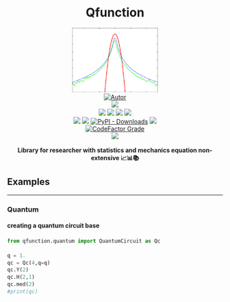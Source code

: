 
<h1 align='center'>Qfunction</h1>
<p align='center'>
<img height='150px' width='200px' src='https://raw.githubusercontent.com/gpftc/qfunction/main/img/q_logo.png' style='height:200; witdh:200'>
 <br/>
<a href="https://github.com/perseu912"><img title="Autor" src="https://img.shields.io/badge/Autor-reinan_br-blue.svg?style=for-the-badge&logo=github"></a>
<br/>
<a href='http://dgp.cnpq.br/dgp/espelhogrupo/0180330616769073'><img src='https://shields.io/badge/cnpq-grupo_de_fisica_computacional_ifsertao--pe-blueviolet?logo=appveyor&style=for-the-badge'></a>
<br/>
<label>
<!-- github dados -->
<a href='https://python.org'><img src='https://img.shields.io/github/pipenv/locked/python-version/gpftc/covid_br'></a>
<a href='#'><img src='https://img.shields.io/github/languages/code-size/gpftc/qfunction'></a>
<a href='#'><img src='https://img.shields.io/github/commit-activity/w/gpftc/qfunction'></a>
<a href='#'><img src='https://img.shields.io/github/last-commit/gpftc/qfunction'></a>
<br/>
<!-- sites de pacotes -->
<a href='https://pypi.org/project/qfunction/'><img src='https://img.shields.io/pypi/v/qfunction'></a>
<a href='#'><img src='https://img.shields.io/pypi/wheel/qfunction'></a>
<a href='#'><img alt="PyPI - Downloads" src="https://img.shields.io/pypi/dd/covidbr"></a>
<a href='#'><img src='https://img.shields.io/pypi/implementation/covidbr'></a>
<br/>
<!-- outros premios e analises -->
<a href='#'><img alt="CodeFactor Grade" src="https://img.shields.io/codefactor/grade/github/gpftc/covid_br?logo=codefactor">
</a>
<!-- redes sociais -->
<br/>
<a href='https://instagram.com/gpftc_ifsfertao/'><img src='https://shields.io/badge/insta-gpftc_ifsertao-violet?logo=instagram&style=flat'></a>
</label>
</p>
<p align='center'> <b>Library for researcher with statistics and mechanics equation non-extensive 📈📊📚</b></p>

##  Examples
<hr/>

### Quantum
#### creating a quantum circuit base

```py
from qfunction.quantum import QuantumCircuit as Qc

q = 1.
qc = Qc(4,q=q)
qc.Y(2)
qc.H(2,1)
qc.med(2)
#print(qc)
```

